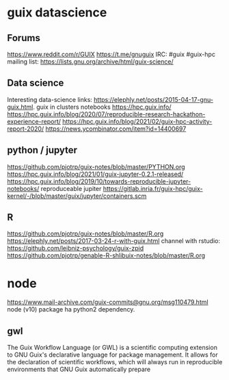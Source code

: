 # guix datascience

## Forums
https://www.reddit.com/r/GUIX
https://t.me/gnuguix
IRC: #guix #guix-hpc 
mailing list: https://lists.gnu.org/archive/html/guix-science/

## Data science
Interesting data-science links:
https://elephly.net/posts/2015-04-17-gnu-guix.html. guix in clusters
notebooks
https://hpc.guix.info/ 
https://hpc.guix.info/blog/2020/07/reproducible-research-hackathon-experience-report/
https://hpc.guix.info/blog/2021/02/guix-hpc-activity-report-2020/
https://news.ycombinator.com/item?id=14400697

## python / jupyter
https://github.com/pjotrp/guix-notes/blob/master/PYTHON.org
https://hpc.guix.info/blog/2021/01/guix-jupyter-0.2.1-released/
https://hpc.guix.info/blog/2019/10/towards-reproducible-jupyter-notebooks/ reproduceable jupiter 
https://gitlab.inria.fr/guix-hpc/guix-kernel/-/blob/master/guix/jupyter/containers.scm

## R
https://github.com/pjotrp/guix-notes/blob/master/R.org
https://elephly.net/posts/2017-03-24-r-with-guix.html
channel with rstudio: https://github.com/leibniz-psychology/guix-zpid
https://github.com/pjotrp/genable-R-shlibuix-notes/blob/master/R.org

# node
https://www.mail-archive.com/guix-commits@gnu.org/msg110479.html
node (v10) package ha python2 dependency.


## gwl
The Guix Workflow Language (or GWL) is a scientific computing extension to GNU Guix's declarative language for package management. It allows for the declaration of scientific workflows, which will always run in reproducible environments that GNU Guix automatically prepare




